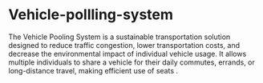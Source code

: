# Vehicle-pollling-system
The Vehicle Pooling System is a sustainable transportation solution designed to reduce traffic congestion, lower transportation costs, and decrease the environmental impact of individual vehicle usage. It allows multiple individuals to share a vehicle for their daily commutes, errands, or long-distance travel, making efficient use of  seats .
